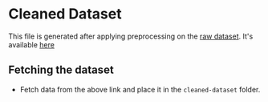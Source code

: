 # Cleaned Dataset
This file is generated after applying preprocessing on the [raw dataset](https://github.com/hosseindamavandi/Fake-News-Detection/tree/main/datasets).
It's available [here](https://drive.google.com/file/d/1AHv8HLZ_L2ACIa6Jp16b-3dImluxezle/view?usp=sharing)

## Fetching the dataset
- Fetch data from the above link and place it in the `cleaned-dataset` folder.
